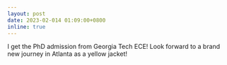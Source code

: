 ```yaml
---
layout: post
date: 2023-02-014 01:09:00+0800
inline: true
---
```


I get the PhD admission from Georgia Tech ECE! Look forward to a brand new journey in Atlanta as a yellow jacket!

